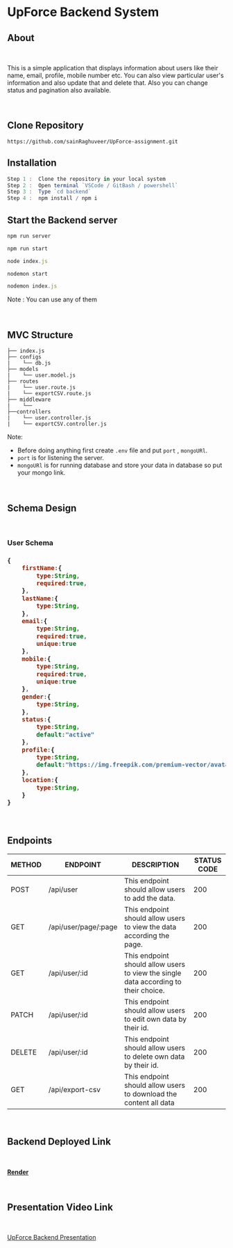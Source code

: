 # UpForce Backend System

## About

<br>

This is a simple application that displays information about users like their name, email, profile, mobile number etc. You can also view particular user's information and also update that and delete that. Also you can change status and pagination also available.

<br>

## Clone Repository

```
https://github.com/sainRaghuveer/UpForce-assignment.git
```

## Installation

```js
Step 1 :  Clone the repository in your local system
Step 2 :  Open terminal `VSCode / GitBash / powershell`
Step 3 :  Type `cd backend`
Step 4 :  npm install / npm i
```

## Start the Backend server 

```js
npm run server

npm run start

node index.js

nodemon start

nodemon index.js
```

Note : You can use any of them 

<br>

##  MVC Structure

```
├── index.js
├── configs
|    └── db.js
├── models
|    └── user.model.js
├── routes
|    └── user.route.js
|    └── exportCSV.route.js
├── middleware
|    └── 
├──controllers
|    └── user.controller.js
|    └── exportCSV.controller.js
```

Note: 

- Before doing anything first create `.env` file and put `port` , `mongoURl`.
- `port` is for listening the server.
- `mongoURl` is for running database and store your data in database so put your mongo link.

<br>

## Schema Design

<br>

<h3><strong>User Schema</strong><h3>

```js
{
    firstName:{
        type:String,
        required:true,
    },
    lastName:{
        type:String,
    },
    email:{
        type:String,
        required:true,
        unique:true
    },
    mobile:{
        type:String,
        required:true,
        unique:true
    },
    gender:{
        type:String,
    },
    status:{
        type:String,
        default:"active"
    },
    profile:{
        type:String,
        default:"https://img.freepik.com/premium-vector/avatar-profile-icon_188544-4755.jpg"
    },
    location:{
        type:String,
    }
}
```

<br>

## Endpoints

<table>
    <thead>
        <tr>
            <th>METHOD</th>
            <th>ENDPOINT</th>
            <th>DESCRIPTION</th>
            <th>STATUS CODE</th>
        </tr>
    </thead>
    <tbody>
        <tr>
            <td>POST</td>
            <td>/api/user</td>
            <td>This endpoint should allow users to add the data.</td>
            <td>200</td>
        </tr>
        <tr>
            <td>GET</td>
            <td>/api/user/page/:page</td>
            <td>This endpoint should allow users to view the data according the page.</td>
            <td>200</td>
        </tr>
        <tr>
            <td>GET</td>
            <td>/api/user/:id</td>
            <td>This endpoint should allow users to view the single data according to their choice.</td>
            <td>200</td>
        </tr>
        <tr>
            <td>PATCH</td>
            <td>/api/user/:id</td>
            <td>This endpoint should allow users to edit own data by their id.</td>
            <td>200</td>
        </tr>
        <tr>
            <td>DELETE</td>
            <td>/api/user/:id</td>
            <td>This endpoint should allow users to delete own data by their id.</td>
            <td>200</td>
        </tr>
        <tr>
            <td>GET</td>
            <td>/api/export-csv</td>
            <td>This endpoint should allow users to download the content all data</td>
            <td>200</td>
        </tr>
    </tbody>
</table>

<br>

## Backend Deployed Link 

<br>

<a href="https://upforce-backend.onrender.com"><strong>Render</strong></a>

<br>

## Presentation Video Link

<br>

<a href="">UpForce Backend Presentation</a>
